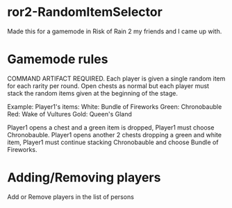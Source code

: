 # ror2-RandomItemSelector
Made this for a gamemode in Risk of Rain 2 my friends and I came up with.

# Gamemode rules
COMMAND ARTIFACT REQUIRED.
Each player is given a single random item for each rarity per round. Open chests as normal but each player must stack the random items given at the beginning of the stage.

Example:
	Player1's items:
	White: Bundle of Fireworks
	Green: Chronobauble
	Red: Wake of Vultures
	Gold: Queen's Gland

Player1 opens a chest and a green item is dropped, Player1 must choose Chronobauble. Player1 opens another 2 chests dropping a green and white item, Player1 must continue stacking Chronobauble and choose Bundle of Fireworks.


# Adding/Removing players
Add or Remove players in the list of persons

